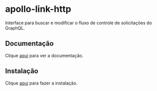# apollo-link-http

Interface para buscar e modificar o fluxo de controle de solicitações do GraphQL.

## Documentação

Clique [aqui](https://github.com/apollographql/apollo-link) para ver a documentação.

## Instalação

Clique [aqui](https://www.npmjs.com/package/apollo-link-http) para fazer a instalação.